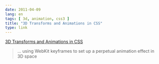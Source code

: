 ```yaml
---
date: 2011-04-09
lang: en
tags: [ 3d, animation, css3 ]
title: "3D Transforms and Animations in CSS"
type: link
---
```


[3D Transforms and Animations in
CSS](http://www.the-art-of-web.com/css/3d-transforms/)

> ... using WebKit keyframes to set up a perpetual animation effect in
> 3D space

